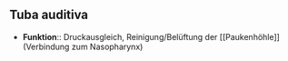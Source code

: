 ---
---
## Tuba auditiva
- **Funktion**:: Druckausgleich, Reinigung/Belüftung der [[Paukenhöhle]] (Verbindung zum Nasopharynx)